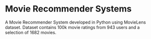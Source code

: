 # Movie Recommender Systems
A Movie Recommender System developed in Python using MovieLens dataset. Dataset contains 100k movie ratings from 943 users and a selection of 1682 movies. 
